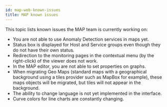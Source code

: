 ```yaml
---
id: map-web-known-issues
title: MAP known issues
---
```


This topic lists known issues the MAP team is currently working on:

- You are not able to use Anomaly Detection services in maps yet.
- Status box is displayed for Host and Service groups even though they do not have their own status.
- Redirection to the monitoring pages in the contextual menu (by the right-click) of the viewer does not work.
- In the MAP editor, you are not able to set properties on graphs.
- When migrating Geo Maps (standard maps with a geographical background using a tiles provider such as MapBox for example), these maps objects will be migrated, but tiles will not appear in the background.
- The ability to change language is not yet implemented in the interface.
- Curve colors for line charts are constantly changing.
